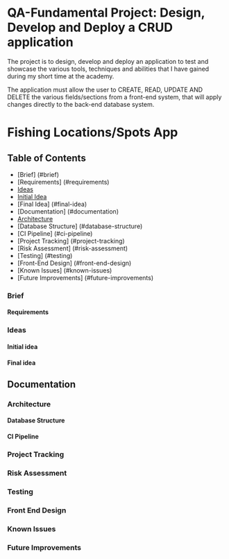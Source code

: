 # QA-Fundamental Project: Design, Develop and Deploy a CRUD application
The project is to design, develop and deploy an application to test and showcase the various tools, techniques and abilities that I have gained during my short time at the academy.

The application must allow the user to CREATE, READ, UPDATE AND DELETE the various fields/sections from a front-end system, that will apply changes directly to the back-end database system.

# Fishing Locations/Spots App

## Table of Contents
* [Brief] (#brief)
 * [Requirements] (#requirements)
* [Ideas](#ideas)
 * [Initial Idea](initial-idea)
 * [Final Idea] (#final-idea)
* [Documentation] (#documentation)
 * [Architecture](#architecture)
  * [Database Structure] (#database-structure)
  * [CI Pipeline] (#ci-pipeline)
 * [Project Tracking] (#project-tracking)
 * [Risk Assessment] (#risk-assessment)
 * [Testing] (#testing)
 * [Front-End Design] (#front-end-design)
 * [Known Issues] (#known-issues)
 * [Future Improvements] (#future-improvements)

### Brief

#### Requirements

### Ideas

#### Initial idea

#### Final idea

## Documentation

### Architecture

#### Database Structure
#### CI Pipeline
### Project Tracking
### Risk Assessment
### Testing
### Front End Design
### Known Issues
### Future Improvements
